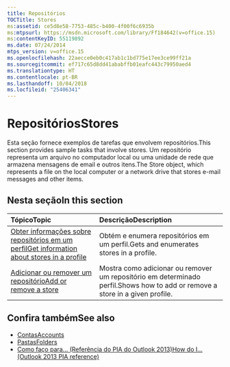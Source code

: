 ```yaml
---
title: Repositórios
TOCTitle: Stores
ms:assetid: ce5d8e58-7753-485c-b400-4f00f6c6935b
ms:mtpsurl: https://msdn.microsoft.com/library/Ff184642(v=office.15)
ms:contentKeyID: 55119892
ms.date: 07/24/2014
mtps_version: v=office.15
ms.openlocfilehash: 22aecce0eb0c417ab1c1bd775e17ee3ce99ff21a
ms.sourcegitcommit: ef717c65d8dd41ababffb01eafc443c79950aed4
ms.translationtype: HT
ms.contentlocale: pt-BR
ms.lasthandoff: 10/04/2018
ms.locfileid: "25406341"
---
```

# <a name="stores"></a><span data-ttu-id="ee666-102">Repositórios</span><span class="sxs-lookup"><span data-stu-id="ee666-102">Stores</span></span>

<span data-ttu-id="ee666-103">Esta seção fornece exemplos de tarefas que envolvem repositórios.</span><span class="sxs-lookup"><span data-stu-id="ee666-103">This section provides sample tasks that involve stores.</span></span> <span data-ttu-id="ee666-104">Um repositório representa um arquivo no computador local ou uma unidade de rede que armazena mensagens de email e outros itens.</span><span class="sxs-lookup"><span data-stu-id="ee666-104">The Store object, which represents a file on the local computer or a network drive that stores e-mail messages and other items.</span></span>

## <a name="in-this-section"></a><span data-ttu-id="ee666-105">Nesta seção</span><span class="sxs-lookup"><span data-stu-id="ee666-105">In this section</span></span>

|<span data-ttu-id="ee666-106">Tópico</span><span class="sxs-lookup"><span data-stu-id="ee666-106">Topic</span></span>|<span data-ttu-id="ee666-107">Descrição</span><span class="sxs-lookup"><span data-stu-id="ee666-107">Description</span></span>|
|:----|:----------|
|[<span data-ttu-id="ee666-108">Obter informações sobre repositórios em um perfil</span><span class="sxs-lookup"><span data-stu-id="ee666-108">Get information about stores in a profile</span></span>](how-to-get-information-about-stores-in-a-profile.md)  |<span data-ttu-id="ee666-109">Obtém e enumera repositórios em um perfil.</span><span class="sxs-lookup"><span data-stu-id="ee666-109">Gets and enumerates stores in a profile.</span></span>|
|[<span data-ttu-id="ee666-110">Adicionar ou remover um repositório</span><span class="sxs-lookup"><span data-stu-id="ee666-110">Add or remove a store</span></span>](how-to-add-or-remove-a-store.md)  |<span data-ttu-id="ee666-111">Mostra como adicionar ou remover um repositório em determinado perfil.</span><span class="sxs-lookup"><span data-stu-id="ee666-111">Shows how to add or remove a store in a given profile.</span></span>|

## <a name="see-also"></a><span data-ttu-id="ee666-112">Confira também</span><span class="sxs-lookup"><span data-stu-id="ee666-112">See also</span></span>

- [<span data-ttu-id="ee666-113">Contas</span><span class="sxs-lookup"><span data-stu-id="ee666-113">Accounts</span></span>](accounts.md)
- [<span data-ttu-id="ee666-114">Pastas</span><span class="sxs-lookup"><span data-stu-id="ee666-114">Folders</span></span>](folders.md)
- [<span data-ttu-id="ee666-115">Como faço para... (Referência do PIA do Outlook 2013)</span><span class="sxs-lookup"><span data-stu-id="ee666-115">How do I... (Outlook 2013 PIA reference)</span></span>](how-do-i-outlook-2013-pia-reference.md)


